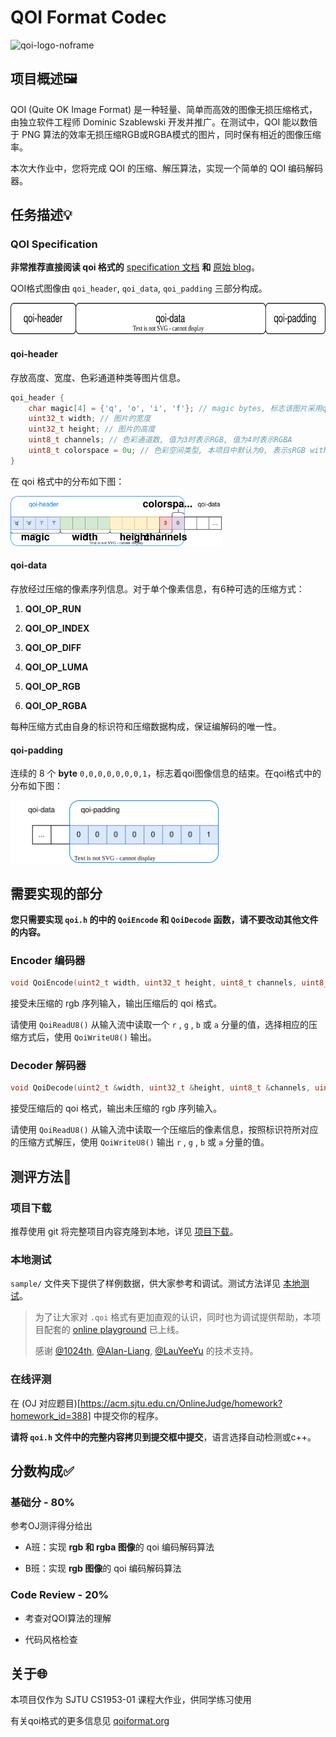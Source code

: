 # QOI Format Codec

<img title="qoi-logo" src="https://qoiformat.org/qoi-logo.svg" alt="qoi-logo-noframe" width="150">

## 项目概述🖼️

QOI (Quite OK Image Format) 是一种轻量、简单而高效的图像无损压缩格式，由独立软件工程师 Dominic Szablewski 开发并推广。在测试中，QOI 能以数倍于 PNG 算法的效率无损压缩RGB或RGBA模式的图片，同时保有相近的图像压缩率。

本次大作业中，您将完成 QOI 的压缩、解压算法，实现一个简单的 QOI 编码解码器。

## 任务描述💡

### QOI Specification

**非常推荐直接阅读 qoi 格式的** [specification 文档](https://qoiformat.org/qoi-specification.pdf) **和** [原始 blog](https://phoboslab.org/log/2021/11/qoi-fast-lossless-image-compression)。

QOI格式图像由 `qoi_header`, `qoi_data`, `qoi_padding` 三部分构成。

<img src="docs/assets/qoi-struct.svg" alt="" height=50>

#### qoi-header

存放高度、宽度、色彩通道种类等图片信息。

```cpp
qoi_header {
    char magic[4] = {'q', 'o', 'i', 'f'}; // magic bytes, 标志该图片采用qoi格式
    uint32_t width; // 图片的宽度
    uint32_t height; // 图片的高度
    uint8_t channels; // 色彩通道数, 值为3时表示RGB, 值为4时表示RGBA
    uint8_t colorspace = 0u; // 色彩空间类型, 本项目中默认为0, 表示sRGB with linear alpha
}
```

在 qoi 格式中的分布如下图：

<img src="docs/assets/qoi-header.svg" alt="qoi-structure" height=80>

#### qoi-data

存放经过压缩的像素序列信息。对于单个像素信息，有6种可选的压缩方式：

1. **QOI_OP_RUN**

2. **QOI_OP_INDEX**

3. **QOI_OP_DIFF**

4. **QOI_OP_LUMA**

5. **QOI_OP_RGB**

6. **QOI_OP_RGBA**

每种压缩方式由自身的标识符和压缩数据构成，保证编解码的唯一性。

#### qoi-padding

连续的 8 个 **byte** `0,0,0,0,0,0,0,1`，标志着qoi图像信息的结束。在qoi格式中的分布如下图：

<img src="docs/assets/qoi-padding.svg" height=100 alt="">

## 需要实现的部分

**您只需要实现 `qoi.h` 的中的 `QoiEncode` 和 `QoiDecode` 函数，请不要改动其他文件的内容。**

### Encoder 编码器

```cpp
void QoiEncode(uint2_t width, uint32_t height, uint8_t channels, uint8_t colorspace);
```

接受未压缩的 rgb 序列输入，输出压缩后的 qoi 格式。

请使用 `QoiReadU8()` 从输入流中读取一个 `r` , `g` , `b` 或 `a` 分量的值，选择相应的压缩方式后，使用 `QoiWriteU8()` 输出。 

### Decoder 解码器

```cpp
void QoiDecode(uint2_t &width, uint32_t &height, uint8_t &channels, uint8_t &colorspace);
```

接受压缩后的 qoi 格式，输出未压缩的 rgb 序列输入。

请使用 `QoiReadU8()` 从输入流中读取一个压缩后的像素信息，按照标识符所对应的压缩方式解压，使用 `QoiWriteU8()` 输出 `r` , `g` , `b` 或 `a` 分量的值。

## 测评方法🚀

### 项目下载

推荐使用 git 将完整项目内容克隆到本地，详见 [项目下载](docs/clone.md)。

### 本地测试

`sample/` 文件夹下提供了样例数据，供大家参考和调试。测试方法详见 [本地测试](docs/local.md)。

> 为了让大家对 `.qoi` 格式有更加直观的认识，同时也为调试提供帮助，本项目配套的 [online playground](https://tools.acm.sjtu.app/qoi/) 已上线。
> 
> 感谢 [@1024th](https://github.com/1024th), [@Alan-Liang](https://github.com/Alan-Liang), [@LauYeeYu](https://github.com/LauYeeYu) 的技术支持。

### 在线评测

在 (OJ 对应题目)[https://acm.sjtu.edu.cn/OnlineJudge/homework?homework_id=388] 中提交你的程序。

**请将 `qoi.h` 文件中的完整内容拷贝到提交框中提交**，语言选择自动检测或c++。

## 分数构成✅

### 基础分 - 80%

参考OJ测评得分给出

+ A班：实现 **rgb 和 rgba 图像**的 qoi 编码解码算法

+ B班：实现 **rgb 图像**的 qoi 编码解码算法

### Code Review - 20%

+ 考查对QOI算法的理解

+ 代码风格检查

## 关于🌐

本项目仅作为 SJTU CS1953-01 课程大作业，供同学练习使用

有关qoi格式的更多信息见 [qoiformat.org](https://qoiformat.org/)
